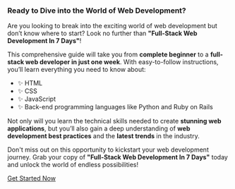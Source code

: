 ### Ready to Dive into the World of Web Development?

Are you looking to break into the exciting world of web development but don’t know where to start? Look no further than **"Full-Stack Web Development In 7 Days"**!

This comprehensive guide will take you from **complete beginner** to a **full-stack web developer in just one week**. With easy-to-follow instructions, you’ll learn everything you need to know about:

- ✨ HTML
- ✨ CSS
- ✨ JavaScript
- ✨ Back-end programming languages like Python and Ruby on Rails

Not only will you learn the technical skills needed to create **stunning web applications**, but you’ll also gain a deep understanding of **web development best practices** and the **latest trends** in the industry.

Don't miss out on this opportunity to kickstart your web development journey. Grab your copy of **"Full-Stack Web Development In 7 Days"** today and unlock the world of endless possibilities!

[Get Started Now]([bit.ly/3EQBUBO0](https://www.digistore24.com/redir/490219/itachishare/)https://www.digistore24.com/redir/490219/itachishare/)
